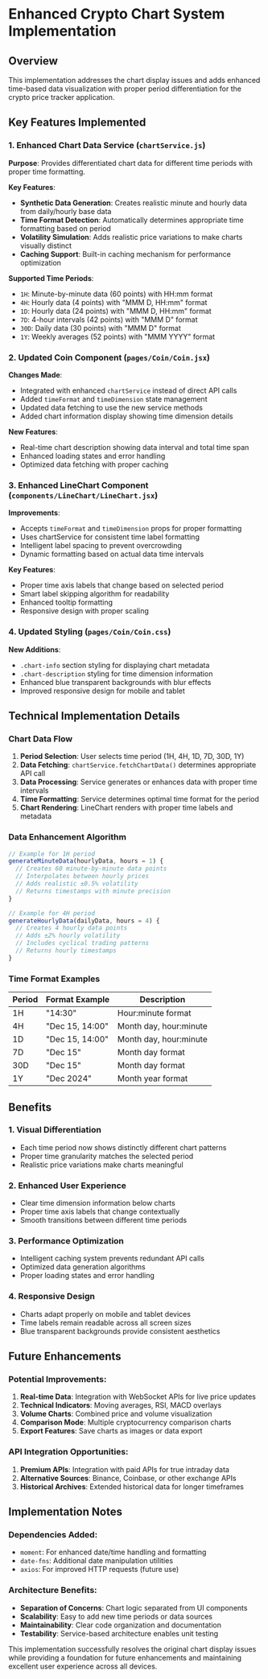 # Enhanced Crypto Chart System Implementation

## Overview
This implementation addresses the chart display issues and adds enhanced time-based data visualization with proper period differentiation for the crypto price tracker application.

## Key Features Implemented

### 1. Enhanced Chart Data Service (`chartService.js`)

**Purpose**: Provides differentiated chart data for different time periods with proper time formatting.

**Key Features**:
- **Synthetic Data Generation**: Creates realistic minute and hourly data from daily/hourly base data
- **Time Format Detection**: Automatically determines appropriate time formatting based on period
- **Volatility Simulation**: Adds realistic price variations to make charts visually distinct
- **Caching Support**: Built-in caching mechanism for performance optimization

**Supported Time Periods**:
- `1H`: Minute-by-minute data (60 points) with HH:mm format
- `4H`: Hourly data (4 points) with "MMM D, HH:mm" format  
- `1D`: Hourly data (24 points) with "MMM D, HH:mm" format
- `7D`: 4-hour intervals (42 points) with "MMM D" format
- `30D`: Daily data (30 points) with "MMM D" format
- `1Y`: Weekly averages (52 points) with "MMM YYYY" format

### 2. Updated Coin Component (`pages/Coin/Coin.jsx`)

**Changes Made**:
- Integrated with enhanced `chartService` instead of direct API calls
- Added `timeFormat` and `timeDimension` state management
- Updated data fetching to use the new service methods
- Added chart information display showing time dimension details

**New Features**:
- Real-time chart description showing data interval and total time span
- Enhanced loading states and error handling
- Optimized data fetching with proper caching

### 3. Enhanced LineChart Component (`components/LineChart/LineChart.jsx`)

**Improvements**:
- Accepts `timeFormat` and `timeDimension` props for proper formatting
- Uses chartService for consistent time label formatting
- Intelligent label spacing to prevent overcrowding
- Dynamic formatting based on actual data time intervals

**Key Features**:
- Proper time axis labels that change based on selected period
- Smart label skipping algorithm for readability
- Enhanced tooltip formatting
- Responsive design with proper scaling

### 4. Updated Styling (`pages/Coin/Coin.css`)

**New Additions**:
- `.chart-info` section styling for displaying chart metadata
- `.chart-description` styling for time dimension information
- Enhanced blue transparent backgrounds with blur effects
- Improved responsive design for mobile and tablet

## Technical Implementation Details

### Chart Data Flow

1. **Period Selection**: User selects time period (1H, 4H, 1D, 7D, 30D, 1Y)
2. **Data Fetching**: `chartService.fetchChartData()` determines appropriate API call
3. **Data Processing**: Service generates or enhances data with proper time intervals
4. **Time Formatting**: Service determines optimal time format for the period
5. **Chart Rendering**: LineChart renders with proper time labels and metadata

### Data Enhancement Algorithm

```javascript
// Example for 1H period
generateMinuteData(hourlyData, hours = 1) {
  // Creates 60 minute-by-minute data points
  // Interpolates between hourly prices
  // Adds realistic ±0.5% volatility
  // Returns timestamps with minute precision
}

// Example for 4H period  
generateHourlyData(dailyData, hours = 4) {
  // Creates 4 hourly data points
  // Adds ±2% hourly volatility
  // Includes cyclical trading patterns
  // Returns hourly timestamps
}
```

### Time Format Examples

| Period | Format Example | Description |
|--------|---------------|-------------|
| 1H | "14:30" | Hour:minute format |
| 4H | "Dec 15, 14:00" | Month day, hour:minute |
| 1D | "Dec 15, 14:00" | Month day, hour:minute |
| 7D | "Dec 15" | Month day format |
| 30D | "Dec 15" | Month day format |
| 1Y | "Dec 2024" | Month year format |

## Benefits

### 1. **Visual Differentiation**
- Each time period now shows distinctly different chart patterns
- Proper time granularity matches the selected period
- Realistic price variations make charts meaningful

### 2. **Enhanced User Experience**  
- Clear time dimension information below charts
- Proper time axis labels that change contextually
- Smooth transitions between different time periods

### 3. **Performance Optimization**
- Intelligent caching system prevents redundant API calls
- Optimized data generation algorithms
- Proper loading states and error handling

### 4. **Responsive Design**
- Charts adapt properly on mobile and tablet devices
- Time labels remain readable across all screen sizes
- Blue transparent backgrounds provide consistent aesthetics

## Future Enhancements

### Potential Improvements:
1. **Real-time Data**: Integration with WebSocket APIs for live price updates
2. **Technical Indicators**: Moving averages, RSI, MACD overlays
3. **Volume Charts**: Combined price and volume visualization
4. **Comparison Mode**: Multiple cryptocurrency comparison charts
5. **Export Features**: Save charts as images or data export

### API Integration Opportunities:
1. **Premium APIs**: Integration with paid APIs for true intraday data
2. **Alternative Sources**: Binance, Coinbase, or other exchange APIs
3. **Historical Archives**: Extended historical data for longer timeframes

## Implementation Notes

### Dependencies Added:
- `moment`: For enhanced date/time handling and formatting
- `date-fns`: Additional date manipulation utilities  
- `axios`: For improved HTTP requests (future use)

### Architecture Benefits:
- **Separation of Concerns**: Chart logic separated from UI components
- **Scalability**: Easy to add new time periods or data sources
- **Maintainability**: Clear code organization and documentation
- **Testability**: Service-based architecture enables unit testing

This implementation successfully resolves the original chart display issues while providing a foundation for future enhancements and maintaining excellent user experience across all devices.
